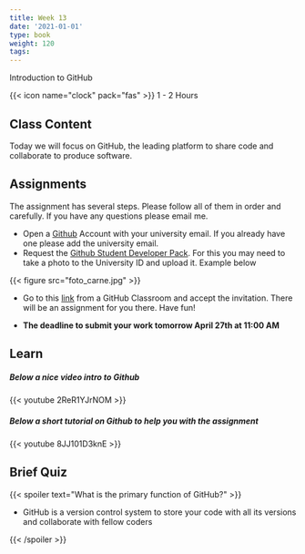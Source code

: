 ```yaml
---
title: Week 13
date: '2021-01-01'
type: book
weight: 120
tags: 
---
```


Introduction to GitHub

<!--more-->

{{< icon name="clock" pack="fas" >}}  1 - 2 Hours

## Class Content

Today we will focus on GitHub, the leading platform to share code and collaborate to produce software.


## Assignments

The assignment has several steps. Please follow all of them in order and carefully. If you have any questions please email me.

- Open a [Github](www.github.com) Account with your university email. If you already have one please add the university email. 
- Request the [Github Student Developer Pack](https://education.github.com/pack). For this you may need to take a photo to the University ID and upload it. Example below

{{< figure src="foto_carne.jpg" >}}

- Go to this [link](https://classroom.github.com/a/_1d1YOW6) from a GitHub Classroom and accept the invitation. There will be an assignment for you there. Have fun!


- **The deadline to submit your work tomorrow April 27th at 11:00 AM**

## Learn

##### Below a nice video intro to **Github**

{{< youtube 2ReR1YJrNOM >}}

##### Below a short tutorial on **Github** to help you with the assignment

{{< youtube 8JJ101D3knE >}}


## Brief Quiz

{{< spoiler text="What is the primary function of GitHub?" >}}

- GitHub is a version control system to store your code with all its versions and collaborate with fellow coders

{{< /spoiler >}}





